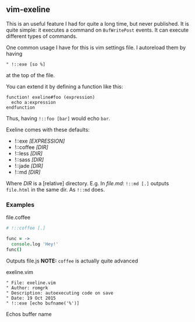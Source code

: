<!-- !::exe -->

## vim-exeline

This is an useful feature I had for quite a long time, but never published.
It is quite simple: it executes a command on `BufWritePost` events.
It can execute different types of commands.

One common usage I have for this is vim settings file. I autoreload them
by having 
```viml
" !::exe [so %]
``` 
at the top of the file.

You can extend it by defining a function like this:
```viml
function! exeline#foo (expression)
  echo a:expression
endfunction
```
Thus, having `!::foo [bar]` would echo `bar`.

Exeline comes with these defaults:
 * !::exe *[EXPRESSION]*
 * !::coffee *[DIR]*
 * !::less *[DIR]*
 * !::sass *[DIR]*
 * !::jade *[DIR]*
 * !::md *[DIR]*

Where *DIR* is a [relative] directory.
E.g. In *file.md*:
`!::md [.]` outputs `file.html` in the same dir. 
As `!::md` does.

### Examples

file.coffee
```coffee
# !::coffee [.]

func = ->
  console.log 'Hey!'
func()
```
Outputs file.js
**NOTE:** `coffee` is actually quite advanced

exeline.vim
```viml
" File: exeline.vim
" Author: romgrk
" Description: autoexecuting code on save
" Date: 19 Oct 2015
" !::exe [echo bufname('%')]
```
Echos buffer name
